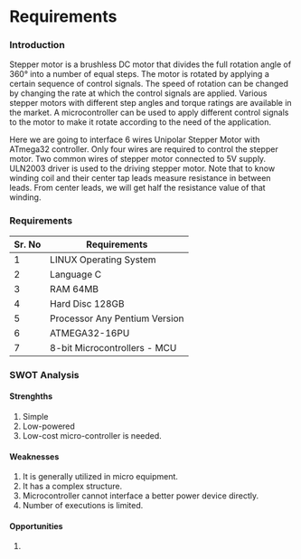 # Requirements

### Introduction

Stepper motor is a brushless DC motor that divides the full rotation angle of 360° into a number of equal steps. The motor is rotated by applying a certain sequence of control signals. The speed of rotation can be changed by changing the rate at which the control signals are applied. Various stepper motors with different step angles and torque ratings are available in the market. A microcontroller can be used to apply different control signals to the motor to make it rotate according to the need of the application.

Here we are going to interface 6 wires Unipolar Stepper Motor with ATmega32 controller.
Only four wires are required to control the stepper motor. 
Two common wires of stepper motor connected to 5V supply.
ULN2003 driver is used to the driving stepper motor.
Note that to know winding coil and their center tap leads measure resistance in between leads. From center leads, we will get half the resistance value of that winding.



### Requirements
| Sr. No | Requirements |
| ----| ------ |
| 1 | LINUX Operating System |
|2  | Language C |
|3 |RAM  64MB |
|4  |Hard Disc 128GB  |
| 5 | Processor Any Pentium Version |
|6 | ATMEGA32-16PU |
|7| 	8-bit Microcontrollers - MCU |




### SWOT Analysis
#### Strenghths
1. Simple 
2. Low-powered
3. Low-cost micro-controller is needed. 

#### Weaknesses
1. It is generally utilized in micro equipment.
2. It has a complex structure.
3. Microcontroller cannot interface a better power device directly.
4. Number of executions is limited.

#### Opportunities
1. 
